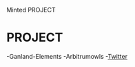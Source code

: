 <hl aling="center">Minted PROJECT</hl>

# PROJECT
-Ganland-Elements
-Arbitrumowls
-[Twitter](https://twitter.com/ibrahimForx)
